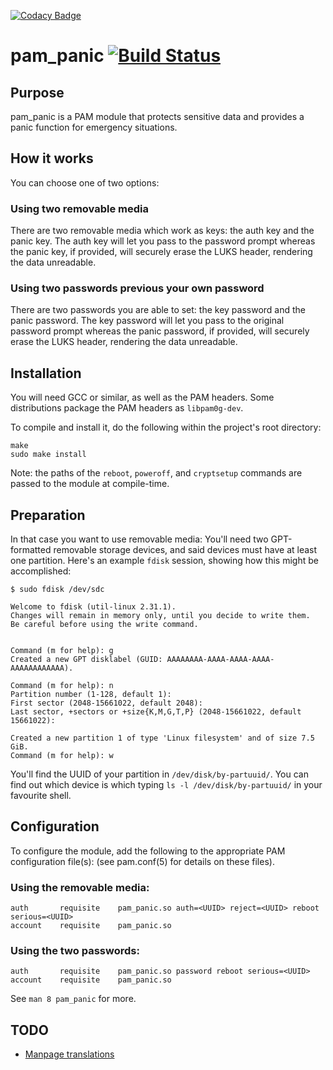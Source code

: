 [![Codacy Badge](https://api.codacy.com/project/badge/Grade/001445f05a4e47bcad151c2f6a05a29c)](https://app.codacy.com/app/pampanic/pam_panic?utm_source=github.com&utm_medium=referral&utm_content=pampanic/pam_panic&utm_campaign=badger)
# pam\_panic [![Build Status](https://travis-ci.org/pampanic/pam_panic.svg?branch=master)](https://travis-ci.org/pampanic/pam_panic)


## Purpose
pam\_panic is a PAM module that protects sensitive data and provides a panic function for emergency situations.


## How it works
You can choose one of two options:

### Using two removable media
There are two removable media which work as keys: the auth key and the panic key. The auth key will let you pass to the password prompt whereas the panic key, if provided, will securely erase the LUKS header, rendering the data unreadable.

### Using two passwords previous your own password
There are two passwords you are able to set: the key password and the panic password. The key password will let you pass to the original password prompt whereas the panic password, if provided, will securely erase the LUKS header, rendering the data unreadable.



## Installation
You will need GCC or similar, as well as the PAM headers. Some distributions package the PAM headers as `libpam0g-dev`.

To compile and install it, do the following within the project's root directory:

```
make
sudo make install
```

Note: the paths of the `reboot`, `poweroff`, and `cryptsetup` commands are passed to the module at compile-time.

## Preparation
In that case you want to use removable media:
You'll need two GPT-formatted removable storage devices, and said devices must have at least one partition. Here's an example `fdisk` session, showing how this might be accomplished:

```
$ sudo fdisk /dev/sdc

Welcome to fdisk (util-linux 2.31.1).
Changes will remain in memory only, until you decide to write them.
Be careful before using the write command.


Command (m for help): g
Created a new GPT disklabel (GUID: AAAAAAAA-AAAA-AAAA-AAAA-AAAAAAAAAAAA).

Command (m for help): n
Partition number (1-128, default 1): 
First sector (2048-15661022, default 2048): 
Last sector, +sectors or +size{K,M,G,T,P} (2048-15661022, default 15661022): 

Created a new partition 1 of type 'Linux filesystem' and of size 7.5 GiB.
Command (m for help): w
```

You'll find the UUID of your partition in `/dev/disk/by-partuuid/`. You can find out which device is which typing `ls -l /dev/disk/by-partuuid/` in your favourite shell.

## Configuration
To configure the module, add the following to the appropriate PAM configuration file(s): (see pam.conf(5) for details on these files).

### Using the removable media:
```
auth       requisite    pam_panic.so auth=<UUID> reject=<UUID> reboot serious=<UUID>
account    requisite    pam_panic.so
```

### Using the two passwords:
```
auth       requisite    pam_panic.so password reboot serious=<UUID>
account    requisite    pam_panic.so
```



See `man 8 pam_panic` for more.


## TODO
- [Manpage translations](https://github.com/Bandie/pam_panic/issues?q=is%3Aissue+is%3Aopen+label%3Alocalization)
